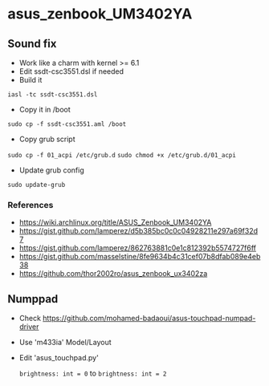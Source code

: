 # asus_zenbook_UM3402YA
## Sound fix 
* Work like a charm with kernel >= 6.1
* Edit ssdt-csc3551.dsl if needed 
* Build it
  
```iasl -tc ssdt-csc3551.dsl```

* Copy it in /boot

```sudo cp -f ssdt-csc3551.aml /boot```

* Copy grub script
  
```sudo cp -f 01_acpi /etc/grub.d```
```sudo chmod +x /etc/grub.d/01_acpi```

* Update grub config

```sudo update-grub```

### References
* https://wiki.archlinux.org/title/ASUS_Zenbook_UM3402YA
* https://gist.github.com/lamperez/d5b385bc0c0c04928211e297a69f32d7
* https://gist.github.com/lamperez/862763881c0e1c812392b5574727f6ff
* https://gist.github.com/masselstine/8fe9634b4c31cef07b8dfab089e4eb38
* https://github.com/thor2002ro/asus_zenbook_ux3402za

## Numppad
* Check https://github.com/mohamed-badaoui/asus-touchpad-numpad-driver
* Use 'm433ia' Model/Layout
* Edit 'asus_touchpad.py'

  ```brightness: int = 0``` to ```brightness: int = 2``` 
